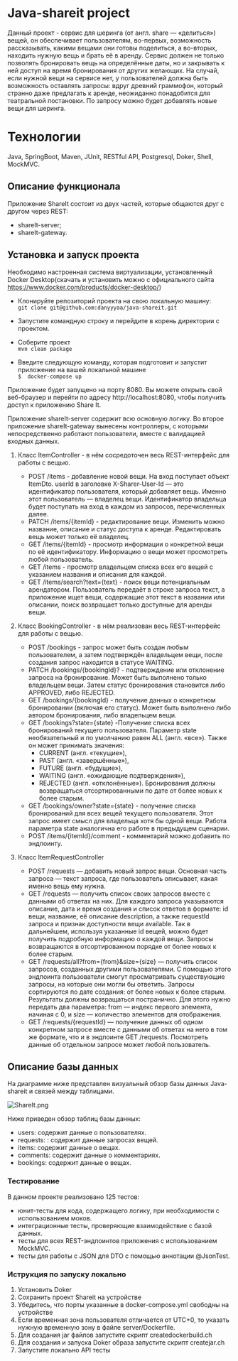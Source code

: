 # Java-shareit project

Данный проект - сервис для шеринга (от англ. share — «делиться») вещей, он обеспечивает пользователям, во-первых,
возможность рассказывать, какими вещами они готовы поделиться, а во-вторых, находить нужную вещь и брать её в аренду.
Сервис должен не только позволять бронировать вещь на определённые даты, но и закрывать к ней доступ на время
бронирования от других желающих. На случай, если нужной вещи на сервисе нет, у пользователей должна быть возможность
оставлять запросы: вдруг древний граммофон, который странно даже предлагать к аренде, неожиданно понадобится для
театральной постановки. По запросу можно будет добавлять новые вещи для шеринга.

# Технологии
Java, SpringBoot, Maven, JUnit, RESTful API, Postgresql, Doker, Shell, MockMVC.

## Описание функционала
Приложение ShareIt состоит из двух частей, которые общаются друг с другом через REST:
- shareIt-server;
- shareIt-gateway.

## Установка и запуск проекта
Необходимо настроенная система виртуализации, установленный Docker Desktop(скачать и установить можно с официального сайта https://www.docker.com/products/docker-desktop/)

- Клонируйте репозиторий проекта на свою локальную машину:  
```git clone git@github.com:danyyyaa/java-shareit.git```

- Запустите командную строку и перейдите в корень директории с проектом.

- Соберите проект  
```mvn clean package```

- Введите следующую команду, которая подготовит и запустит приложение на вашей локальной машине  
```$  docker-compose up```

Приложение будет запущено на порту 8080. Вы можете открыть свой веб-браузер и перейти по адресу http://localhost:8080, чтобы получить доступ к приложению Share It.

Приложение shareIt-server содержит всю основную логику.
Во второе приложение shareIt-gateway вынесены контроллеры, с которыми непосредственно работают пользователи, вместе
с валидацией входных данных.

1. Класс ItemController - в нём сосредоточен весь REST-интерфейс для работы с вещью.
    - POST /items - добавление новой вещи. На вход поступает объект ItemDto. userId в заголовке X-Sharer-User-Id —
      это идентификатор пользователя, который добавляет вещь. Именно этот пользователь — владелец вещи.
      Идентификатор владельца будет поступать на вход в каждом из запросов, перечисленных далее.
    - PATCH /items/{itemId} - редактирование вещи. Изменить можно название, описание и статус доступа к аренде.
      Редактировать вещь может только её владелец.
    - GET /items/{itemId} - просмотр информации о конкретной вещи по её идентификатору. Информацию о вещи может
      просмотреть любой пользователь.
    - GET /items - просмотр владельцем списка всех его вещей с указанием названия и описания для каждой.
    - GET /items/search?text={text} - поиск вещи потенциальным арендатором. Пользователь передаёт в строке запроса текст,
      а приложение ищет вещи, содержащие этот текст в названии или описании, поиск возвращает только доступные для аренды вещи.

2. Класс BookingController - в нём реализован весь REST-интерфейс для работы с вещью.
    - POST /bookings - запрос может быть создан любым пользователем, а затем подтверждён владельцем вещи, после создания
      запрос находится в статусе WAITING.
    - PATCH /bookings/{bookingId}? - подтверждение или отклонение запроса на бронирование. Может быть выполнено только
      владельцем вещи. Затем статус бронирования становится либо APPROVED, либо REJECTED.
    - GET /bookings/{bookingId} - получение данных о конкретном бронировании (включая его статус). Может быть выполнено
      либо автором бронирования, либо владельцем вещи.
    - GET /bookings?state={state} -Получение списка всех бронирований текущего пользователя. Параметр state необязательный
      и по умолчанию равен ALL (англ. «все»). Также он может принимать значения:
        - CURRENT (англ. «текущие»),
        - PAST (англ. «завершённые»),
        - FUTURE (англ. «будущие»),
        - WAITING (англ. «ожидающие подтверждения»),
        - REJECTED (англ. «отклонённые»).
          Бронирования должны возвращаться отсортированными по дате от более новых к более старым.
    - GET /bookings/owner?state={state} - получение списка бронирований для всех вещей текущего пользователя. Этот запрос
      имеет смысл для владельца хотя бы одной вещи. Работа параметра state аналогична его работе в предыдущем сценарии.
    - POST /items/{itemId}/comment - комментарий можно добавить по эндпоинту.

3. Класс ItemRequestController
    - POST /requests — добавить новый запрос вещи. Основная часть запроса — текст запроса, где пользователь описывает,
      какая именно вещь ему нужна.
    - GET /requests — получить список своих запросов вместе с данными об ответах на них.
      Для каждого запроса указываются описание, дата и время создания и список ответов в формате: id вещи, название,
      её описание description, а также requestId запроса и признак доступности вещи available. Так в дальнейшем,
      используя указанные id вещей, можно будет получить подробную информацию о каждой вещи.
      Запросы возвращаются в отсортированном порядке от более новых к более старым.
    - GET /requests/all?from={from}&size={size} — получить список запросов, созданных другими пользователями.
      С помощью этого эндпоинта пользователи смогут просматривать существующие запросы, на которые они могли бы ответить.
      Запросы сортируются по дате создания: от более новых к более старым. Результаты должны возвращаться постранично.
      Для этого нужно передать два параметра: from — индекс первого элемента, начиная с 0,
      и size — количество элементов для отображения.
    - GET /requests/{requestId} — получение данных об одном конкретном запросе вместе с данными об ответах на него в том
      же формате, что и в эндпоинте GET /requests. Посмотреть данные об отдельном запросе может любой пользователь.

## Описание базы данных
На диаграмме ниже представлен визуальный обзор базы данных Java-shareit и связей между таблицами.

![ShareIt.png](ShareIt.png)

Ниже приведен обзор таблиц базы данных:
- users: содержит данные о пользователях.
- requests: : содержит данные запросах вещей.
- items: содержит данные о вещах.
- comments: содержит данные о комментариях.
- bookings: содержит данные о вещах.

### Тестирование

В данном проекте реализовано 125 тестов:
- юнит-тесты для кода, содержащего логику, при необходимости с использованием моков.
- интеграционные тесты, проверяющие взаимодействие с базой данных.
- тесты для всех REST-эндпоинтов приложения с использованием MockMVC.
- тесты для работы с JSON для DTO с помощью аннотации @JsonTest.

### Иструкция по запуску локально

1. Установить Doker
2. Сохранить проект Shareit на устройстве
3. Убедитесь, что порты указанные в docker-compose.yml свободны на устройстве
4. Если временная зона пользователя отличается от UTC+0, то указать нужную временную зону в файле server/Dockerfile.
5. Для создания jar файлов запустите скрипт createdockerbuild.ch
6. Для создания и запуска Doker образа запустите скрипт createjar.ch
7. Запустите локально API тесты